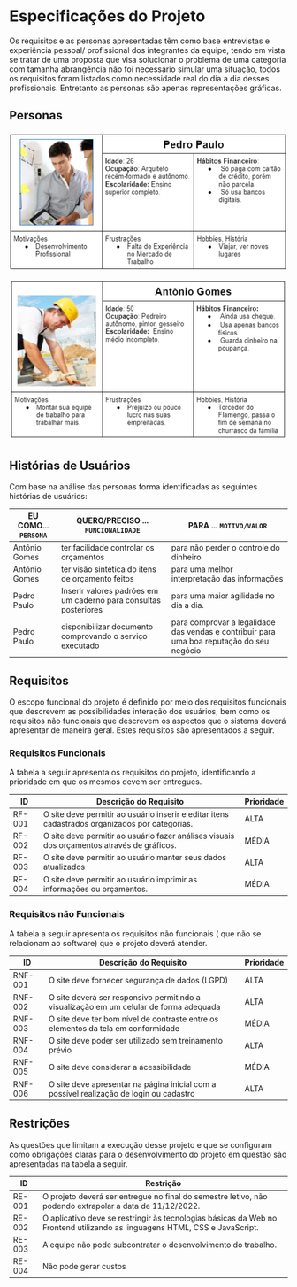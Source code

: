 # Especificações do Projeto

Os requisitos e as personas apresentadas têm como base entrevistas e experiência pessoal/ profissional dos integrantes da equipe, tendo em vista se tratar de uma proposta que visa solucionar o problema de uma categoria com tamanha abrangência não foi necessário simular uma situação, todos os requisitos foram listados como necessidade real do dia a dia desses profissionais. Entretanto as personas são apenas representações gráficas.




## Personas

![new-personas](https://github.com/ICEI-PUC-Minas-PMV-ADS/pmv-ads-2022-2-e1-proj-web-t7-planejamento-orcamentario/blob/main/docs/img/Arquiteto.png?raw=true)

![new-personas](https://github.com/ICEI-PUC-Minas-PMV-ADS/pmv-ads-2022-2-e1-proj-web-t7-planejamento-orcamentario/blob/main/docs/img/Pedreiro.png?raw=true)


## Histórias de Usuários

Com base na análise das personas forma identificadas as seguintes histórias de usuários:

|EU COMO... `PERSONA`| QUERO/PRECISO ... `FUNCIONALIDADE` |PARA ... `MOTIVO/VALOR`                 |
|--------------------|------------------------------------|----------------------------------------|
|Antônio Gomes | ter facilidade controlar os orçamentos | para não perder o controle do dinheiro |
|Antônio Gomes | ter visão sintética do itens de orçamento feitos | para uma melhor interpretação das informações |
|Pedro Paulo | Inserir valores padrões em um caderno para consultas posteriores | para uma maior agilidade no dia a dia. |
|Pedro Paulo | disponibilizar documento comprovando o serviço executado | para comprovar a legalidade das vendas e contribuir para uma boa reputação do seu negócio |

## Requisitos

O escopo funcional do projeto é definido por meio dos requisitos funcionais que descrevem as possibilidades interação dos usuários, bem como os requisitos não funcionais que descrevem os aspectos que o sistema deverá apresentar de maneira geral. Estes requisitos são apresentados a seguir.

### Requisitos Funcionais

A tabela a seguir apresenta os requisitos do projeto, identificando a prioridade em que os mesmos devem ser entregues.

|ID    | Descrição do Requisito  | Prioridade |
|------|-----------------------------------------|----|
|RF-001| O site deve permitir ao usuário inserir e editar itens cadastrados organizados por categorias. | ALTA | 
|RF-002| O site deve permitir ao usuário fazer análises visuais dos orçamentos através de gráficos. | MÉDIA |
|RF-003 | O site deve permitir ao usuário manter seus dados atualizados | ALTA |
|RF-004 | O site deve permitir ao usuário imprimir as informações ou orçamentos. | MÉDIA |


### Requisitos não Funcionais

A tabela a seguir apresenta os requisitos não funcionais ( que não se relacionam ao software) que o projeto deverá atender.

|ID     | Descrição do Requisito  |Prioridade |
|-------|-------------------------|----|
|RNF-001| O site deve fornecer segurança de dados (LGPD) | ALTA | 
|RNF-002| O site deverá ser responsivo permitindo a visualização em um celular de forma adequada | ALTA |
|RNF-003 | O site deve ter bom nível de contraste entre os elementos da tela em conformidade | MÉDIA |
|RNF-004 | O site deve poder ser utilizado sem treinamento prévio | ALTA |
|RNF-005 | O site deve considerar a acessibilidade | MÉDIA |
|RNF-006 | O site deve apresentar na página inicial com a possível realização de login ou cadastro | ALTA |

## Restrições

As questões que limitam a execução desse projeto e que se configuram como obrigações claras para o desenvolvimento do projeto em questão são apresentadas na tabela a seguir.

|ID| Restrição                                             |
|--|-------------------------------------------------------|
|RE-001| O projeto deverá ser entregue no final do semestre letivo, não podendo extrapolar a data de 11/12/2022. |
|RE-002| O aplicativo deve se restringir às tecnologias básicas da Web no Frontend utilizando as linguagens HTML, CSS e JavaScript. |
|RE-003 | A equipe não pode subcontratar o desenvolvimento do trabalho. |
|RE-004 | Não pode gerar custos |
